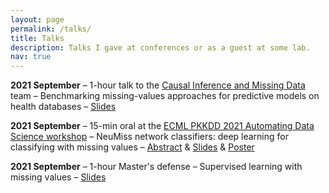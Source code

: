 ```yaml
---
layout: page
permalink: /talks/
title: Talks
description: Talks I gave at conferences or as a guest at some lab.
nav: true
---
```

<!-- Date, What, Title, Materials -->

**2021 September**
– 1-hour talk to the [Causal Inference and Missing Data](https://misscausal.gitlabpages.inria.fr/misscausal.gitlab.io/index.html) team
– Benchmarking missing-values approaches for predictive
models on health databases
– [Slides](/assets/pdf/talks_cimd-benchmark_slides.pdf)

**2021 September**
– 15-min oral at the [ECML PKKDD 2021 Automating Data Science workshop](https://sites.google.com/view/autods)
– NeuMiss network classifiers: deep learning for classifying with
missing values
–
[Abstract](/assets/pdf/talks_ads2021_abstract.pdf)
&
[Slides](/assets/pdf/talks_ads2021_slides.pdf)
&
[Poster](/assets/pdf/talks_ads2021_poster.pdf)

**2021 September**
– 1-hour Master's defense
– Supervised learning with missing values
– [Slides](/assets/pdf/talks_masters-defense_slides.pdf)
